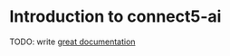 # Introduction to connect5-ai

TODO: write [great documentation](http://jacobian.org/writing/what-to-write/)
